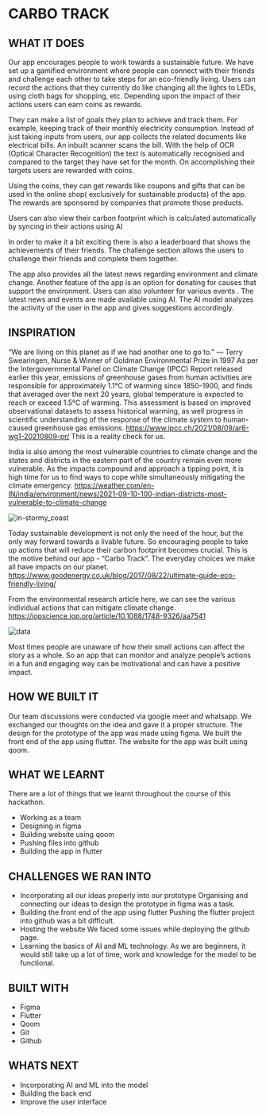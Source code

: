 CARBO TRACK
==================
## WHAT IT DOES

Our app encourages people to work towards  a sustainable future. We have set up a gamified environment where people can connect with their friends and challenge each other to take steps for an eco-friendly living.
Users can record the actions that they currently do like changing all the lights to  LEDs, using cloth bags for shopping, etc. Depending upon the impact of their actions users can earn coins as rewards.

They can make a list of  goals they plan to achieve and track them. For example, keeping track of their monthly electricity consumption. Instead of just taking inputs from users, our app collects the related documents like electrical bills. An inbuilt scanner scans the bill. With the help of OCR (Optical Character Recognition) the text is automatically recognised and compared to the target they have set for the month. On accomplishing their targets users are rewarded with coins.

Using the coins, they can get rewards like coupons and gifts that can be used in the online shop( exclusively for sustainable products) of the app. The rewards are sponsored by companies that promote those products.

 Users can also view their carbon footprint which is calculated automatically by syncing in their actions using AI


In order to make it a bit exciting there is also a leaderboard that shows the achievements of their friends. The challenge section allows the users to challenge their friends and complete them together.

 The app also provides all the latest news regarding  environment and climate change.
Another feature of the app is an option for donating for causes  that support the environment. Users can also volunteer for various events . The latest news and events are made available using AI. The AI model analyzes the activity of the user in the app and gives suggestions accordingly.

## INSPIRATION

“We are living on this planet as if we had another one to go to.” — Terry Swearingen, Nurse & Winner of Goldman Environmental Prize in 1997
As per the Intergovernmental Panel on Climate Change (IPCC) Report released earlier this year, 
emissions of greenhouse gases from human activities are responsible for approximately 1.1°C of warming since 1850-1900, and finds that averaged over the next 20 years, global temperature is expected to reach or exceed 1.5°C of warming. This assessment is based on improved observational datasets to assess historical warming, as well progress in scientific understanding of the response of the climate system to human-caused greenhouse gas emissions.  https://www.ipcc.ch/2021/08/09/ar6-wg1-20210809-pr/
This is a reality check for us.

India is  also among the most vulnerable countries to climate change and the states and districts in the eastern part of the country remain even more vulnerable. As the impacts compound and approach a tipping point, it is high time for us to find ways to cope while simultaneously mitigating the climate emergency. 
https://weather.com/en-IN/india/environment/news/2021-09-10-100-indian-districts-most-vulnerable-to-climate-change


![in-stormy_coast](https://user-images.githubusercontent.com/83901287/132988459-805ce0e3-2630-4e29-9a1f-ced318fcdc1a.jpg)


Today sustainable development is not only the need of the hour, but the only way forward towards a livable future. So encouraging people to take up actions that will reduce their carbon footprint becomes crucial. This is the motive behind our app - “Carbo Track”. 
The everyday choices we make all have impacts on our planet.
https://www.goodenergy.co.uk/blog/2017/08/22/ultimate-guide-eco-friendly-living/

From the environmental research article here, we can see the various individual actions that can mitigate climate change. https://iopscience.iop.org/article/10.1088/1748-9326/aa7541


![data](https://user-images.githubusercontent.com/83901287/132988485-4679aa67-e4cd-4640-bba7-119e35c2e281.jpg)

Most times people are unaware of how their small actions can affect the story as a whole. So an app that can monitor and analyze people’s  actions in a fun and engaging way can be motivational and can have a positive impact.


## HOW WE BUILT IT

Our team discussions were conducted via google meet and whatsapp. We exchanged our thoughts on the idea and gave it a proper structure. The design for the prototype of the app was made using  figma. We built the front end of the app using flutter. The website for the app was built using qoom.

## WHAT WE LEARNT

There are a lot of things that we learnt throughout the course of this hackathon. 
- Working as a team
- Designing in figma
- Building website using qoom
- Pushing files into github
- Building the app in flutter

## CHALLENGES WE RAN INTO

- Incorporating all our ideas properly into our prototype
   Organising and connecting our ideas to design the prototype in figma was a task.
- Building the front end of the app using flutter 
   Pushing the flutter project into github was a bit difficult.
- Hosting the website 
   We faced some issues while deploying the github page.
- Learning the basics of AI and ML technology. 
   As we are beginners, it would still take up a lot of time, work and knowledge for the model to be functional. 

## BUILT WITH
- Figma
- Flutter
- Qoom
- Git
- Github


## WHATS NEXT
- Incorporating AI and ML into the model
- Building the back end
- Improve the user interface

